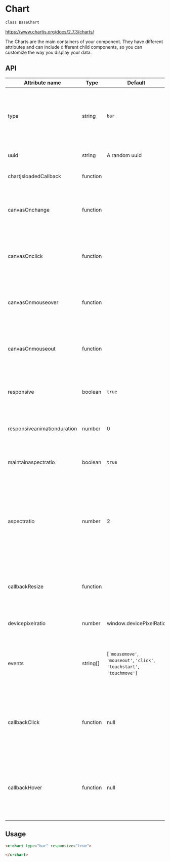 # Chart
`class BaseChart`

https://www.chartjs.org/docs/2.7.3/charts/

The Charts are the main containers of your component. They have different attributes and can include different child components, so you can customize the way you display your data.


## API

| Attribute name | Type | Default | Description
| --- | --- | --- | ---
|type | string | `bar` | The type of chart. The options are: `line`, `bar`, `horizontalBar`, `radar`, `doughnut`, `pie`, `polarArea`, `bubble` and `scatter`
| uuid | string | A random uuid | UUID used to identify uniquely the chart
| chartjsloadedCallback | function |  | Called when Chartjs is loaded.
| canvasOnchange | function |  | Allows to define a callback for an event (parameter) of type `change` binded to the canvas.
| canvasOnclick | function |  | Allows to define a callback for an event (parameter) of type `click` binded to the canvas.
| canvasOnmouseover | function |  | Allows to define a callback for an event (parameter) of type `mouseover` binded to the canvas.
| canvasOnmouseout | function |  | Allows to define a callback for an event (parameter) of type `mouseout` binded to the canvas.
| responsive | boolean | `true` | Resizes the chart canvas when its container does ([important note...](https://www.chartjs.org/docs/2.7.3/general/responsive.html#important-note)).
| responsiveanimationduration | number | 0 | Duration in milliseconds it takes to animate to new size after a resize event.
| maintainaspectratio | boolean | `true` | Maintain the original canvas aspect ratio (width / height) when resizing.
| aspectratio | number | 2 | Canvas aspect ratio (i.e. width / height, a value of 1 representing a square canvas). Note that this option is ignored if the height is explicitly defined either as attribute or via the style.
| callbackResize | function |  | Called when a resize occurs. Gets passed two arguments: the chart instance and the new size.
| devicepixelratio | number | window.devicePixelRatio | Override the window`s default devicePixelRatio.
| events | string[] | [`'mousemove'`, `'mouseout'`, `'click'`, `'touchstart'`, `'touchmove'`] | The events option defines the browser events that the chart should listen to for tooltips and hovering. [more...](https://www.chartjs.org/docs/2.7.3/general/interactions/events.html#event-option)
| callbackClick | function | null | Called when any of the events fire. Called in the context of the chart and passed the event and an array of active elements (bars, points, etc).
| callbackHover | function | null | Called if the event is of type `mouseup` or `click`. Called in the context of the chart and passed the event and an array of active elements.

## Usage

```html
<c-chart type="bar" responsive="true">

</c-chart>
```